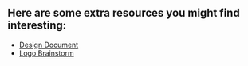 ## Here are some extra resources you might find interesting:

- [Design Document](https://www.figma.com/file/WUylmAldBpOkbjQmOgFrk2/Sabrina-Korsch's-team-library?node-id=0%3A1)
- [Logo Brainstorm](https://www.figma.com/file/NzxePe3ust4bLwp16BpalY/Logo?node-id=0%3A1)
